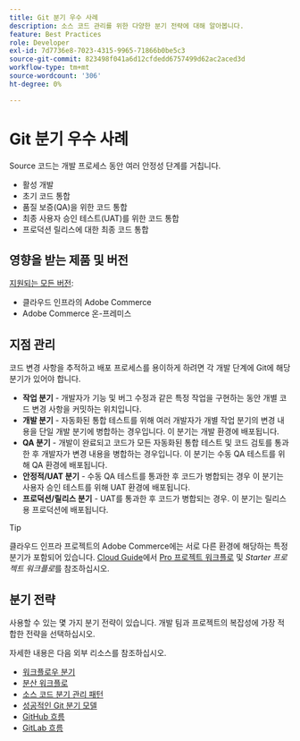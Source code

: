 ```yaml
---
title: Git 분기 우수 사례
description: 소스 코드 관리를 위한 다양한 분기 전략에 대해 알아봅니다.
feature: Best Practices
role: Developer
exl-id: 7d7736e8-7023-4315-9965-71866b0be5c3
source-git-commit: 823498f041a6d12cfdedd6757499d62ac2aced3d
workflow-type: tm+mt
source-wordcount: '306'
ht-degree: 0%

---
```


# Git 분기 우수 사례

Source 코드는 개발 프로세스 동안 여러 안정성 단계를 거칩니다.

- 활성 개발
- 초기 코드 통합
- 품질 보증(QA)을 위한 코드 통합
- 최종 사용자 승인 테스트(UAT)를 위한 코드 통합
- 프로덕션 릴리스에 대한 최종 코드 통합

## 영향을 받는 제품 및 버전

[지원되는 모든 버전](../../../release/versions.md):

- 클라우드 인프라의 Adobe Commerce
- Adobe Commerce 온-프레미스

## 지점 관리

코드 변경 사항을 추적하고 배포 프로세스를 용이하게 하려면 각 개발 단계에 Git에 해당 분기가 있어야 합니다.

- **작업 분기** - 개발자가 기능 및 버그 수정과 같은 특정 작업을 구현하는 동안 개별 코드 변경 사항을 커밋하는 위치입니다.
- **개발 분기** - 자동화된 통합 테스트를 위해 여러 개발자가 개별 작업 분기의 변경 내용을 단일 개발 분기에 병합하는 경우입니다. 이 분기는 개발 환경에 배포됩니다.
- **QA 분기** - 개발이 완료되고 코드가 모든 자동화된 통합 테스트 및 코드 검토를 통과한 후 개발자가 변경 내용을 병합하는 경우입니다. 이 분기는 수동 QA 테스트를 위해 QA 환경에 배포됩니다.
- **안정적/UAT 분기** - 수동 QA 테스트를 통과한 후 코드가 병합되는 경우 이 분기는 사용자 승인 테스트를 위해 UAT 환경에 배포됩니다.
- **프로덕션/릴리스 분기** - UAT를 통과한 후 코드가 병합되는 경우. 이 분기는 릴리스용 프로덕션에 배포됩니다.

>[!TIP]
>
>클라우드 인프라 프로젝트의 Adobe Commerce에는 서로 다른 환경에 해당하는 특정 분기가 포함되어 있습니다. [Cloud Guide](https://experienceleague.adobe.com/docs/commerce-cloud-service/user-guide/architecture/pro-develop-deploy-workflow.html)에서 [Pro 프로젝트 워크플로](https://experienceleague.adobe.com/docs/commerce-cloud-service/user-guide/architecture/starter-develop-deploy-workflow.html) 및 _Starter 프로젝트 워크플로_&#x200B;를 참조하십시오.

## 분기 전략

사용할 수 있는 몇 가지 분기 전략이 있습니다. 개발 팀과 프로젝트의 복잡성에 가장 적합한 전략을 선택하십시오.

자세한 내용은 다음 외부 리소스를 참조하십시오.

- [워크플로우 분기](https://git-scm.com/book/en/v2/Git-Branching-Branching-Workflows)
- [분산 워크플로](https://git-scm.com/book/en/v2/Distributed-Git-Distributed-Workflows)
- [소스 코드 분기 관리 패턴](https://martinfowler.com/articles/branching-patterns.html)
- [성공적인 Git 분기 모델](https://nvie.com/posts/a-successful-git-branching-model/)
- [GitHub 흐름](https://docs.github.com/en/get-started/quickstart/github-flow)
- [GitLab 흐름](https://about.gitlab.com/blog/2023/07/27/gitlab-flow-duo/)
